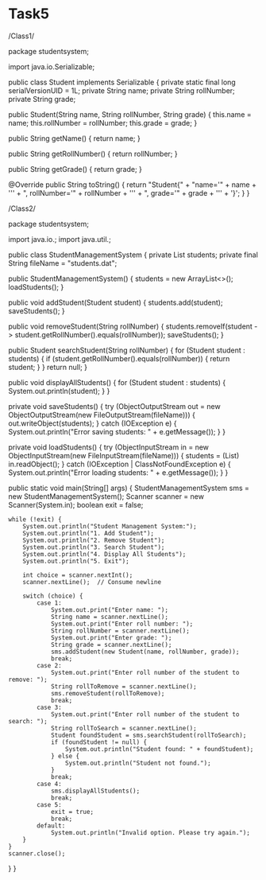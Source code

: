 # Task5
/Class1/

package studentsystem;

import java.io.Serializable;

public class Student implements Serializable { private static final long serialVersionUID = 1L; private String name; private String rollNumber; private String grade;

public Student(String name, String rollNumber, String grade) {
    this.name = name;
    this.rollNumber = rollNumber;
    this.grade = grade;
}

public String getName() {
    return name;
}

public String getRollNumber() {
    return rollNumber;
}

public String getGrade() {
    return grade;
}

@Override
public String toString() {
    return "Student{" +
            "name='" + name + '\'' +
            ", rollNumber='" + rollNumber + '\'' +
            ", grade='" + grade + '\'' +
            '}';
}
}

/Class2/

package studentsystem;

import java.io.; import java.util.;

public class StudentManagementSystem { private List students; private final String fileName = "students.dat";

public StudentManagementSystem() {
    students = new ArrayList<>();
    loadStudents();
}

public void addStudent(Student student) {
    students.add(student);
    saveStudents();
}

public void removeStudent(String rollNumber) {
    students.removeIf(student -> student.getRollNumber().equals(rollNumber));
    saveStudents();
}

public Student searchStudent(String rollNumber) {
    for (Student student : students) {
        if (student.getRollNumber().equals(rollNumber)) {
            return student;
        }
    }
    return null;
}

public void displayAllStudents() {
    for (Student student : students) {
        System.out.println(student);
    }
}

private void saveStudents() {
    try (ObjectOutputStream out = new ObjectOutputStream(new FileOutputStream(fileName))) {
        out.writeObject(students);
    } catch (IOException e) {
        System.out.println("Error saving students: " + e.getMessage());
    }
}

private void loadStudents() {
    try (ObjectInputStream in = new ObjectInputStream(new FileInputStream(fileName))) {
        students = (List<Student>) in.readObject();
    } catch (IOException | ClassNotFoundException e) {
        System.out.println("Error loading students: " + e.getMessage());
    }
}

public static void main(String[] args) {
    StudentManagementSystem sms = new StudentManagementSystem();
    Scanner scanner = new Scanner(System.in);
    boolean exit = false;

    while (!exit) {
        System.out.println("Student Management System:");
        System.out.println("1. Add Student");
        System.out.println("2. Remove Student");
        System.out.println("3. Search Student");
        System.out.println("4. Display All Students");
        System.out.println("5. Exit");

        int choice = scanner.nextInt();
        scanner.nextLine();  // Consume newline

        switch (choice) {
            case 1:
                System.out.print("Enter name: ");
                String name = scanner.nextLine();
                System.out.print("Enter roll number: ");
                String rollNumber = scanner.nextLine();
                System.out.print("Enter grade: ");
                String grade = scanner.nextLine();
                sms.addStudent(new Student(name, rollNumber, grade));
                break;
            case 2:
                System.out.print("Enter roll number of the student to remove: ");
                String rollToRemove = scanner.nextLine();
                sms.removeStudent(rollToRemove);
                break;
            case 3:
                System.out.print("Enter roll number of the student to search: ");
                String rollToSearch = scanner.nextLine();
                Student foundStudent = sms.searchStudent(rollToSearch);
                if (foundStudent != null) {
                    System.out.println("Student found: " + foundStudent);
                } else {
                    System.out.println("Student not found.");
                }
                break;
            case 4:
                sms.displayAllStudents();
                break;
            case 5:
                exit = true;
                break;
            default:
                System.out.println("Invalid option. Please try again.");
        }
    }
    scanner.close();
}
}
